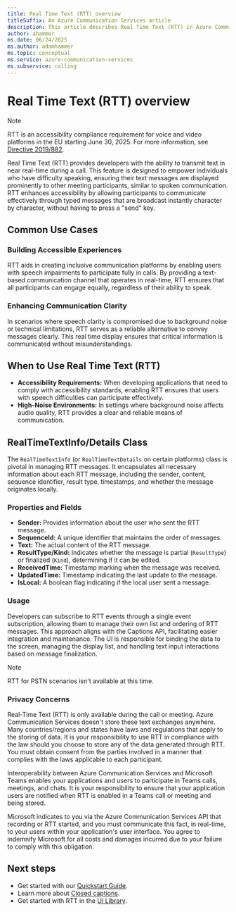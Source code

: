 ```yaml
---
title: Real Time Text (RTT) overview
titleSuffix: An Azure Communication Services article
description: This article describes Real Time Text (RTT) in Azure Communication Services.
author: ahammer
ms.date: 06/24/2025
ms.author: adamhammer
ms.topic: conceptual
ms.service: azure-communication-services
ms.subservice: calling
---
```

# Real Time Text (RTT) overview

>[!NOTE]
>RTT is an accessibility compliance requirement for voice and video platforms in the EU starting June 30, 2025. For more information, see [Directive 2019/882](https://eur-lex.europa.eu/legal-content/EN/TXT/?uri=CELEX%3A32019L0882).

Real Time Text (RTT) provides developers with the ability to transmit text in near real-time during a call. This feature is designed to empower individuals who have difficulty speaking, ensuring their text messages are displayed prominently to other meeting participants, similar to spoken communication. RTT enhances accessibility by allowing participants to communicate effectively through typed messages that are broadcast instantly character by character, without having to press a "send" key. 

## Common Use Cases

### Building Accessible Experiences

RTT aids in creating inclusive communication platforms by enabling users with speech impairments to participate fully in calls. By providing a text-based communication channel that operates in real-time, RTT ensures that all participants can engage equally, regardless of their ability to speak.

### Enhancing Communication Clarity

In scenarios where speech clarity is compromised due to background noise or technical limitations, RTT serves as a reliable alternative to convey messages clearly. This real time display ensures that critical information is communicated without misunderstandings.

## When to Use Real Time Text (RTT)

- **Accessibility Requirements:** When developing applications that need to comply with accessibility standards, enabling RTT ensures that users with speech difficulties can participate effectively.
- **High-Noise Environments:** In settings where background noise affects audio quality, RTT provides a clear and reliable means of communication.

## RealTimeTextInfo/Details Class

The `RealTimeTextInfo` (or `RealTimeTextDetails` on certain platforms) class is pivotal in managing RTT messages. It encapsulates all necessary information about each RTT message, including the sender, content, sequence identifier, result type, timestamps, and whether the message originates locally.

### Properties and Fields

- **Sender:** Provides information about the user who sent the RTT message.
- **SequenceId:** A unique identifier that maintains the order of messages.
- **Text:** The actual content of the RTT message.
- **ResultType/Kind:** Indicates whether the message is partial (`ResultType`) or finalized (`Kind`), determining if it can be edited.
- **ReceivedTime:** Timestamp marking when the message was received.
- **UpdatedTime:** Timestamp indicating the last update to the message.
- **IsLocal:** A boolean flag indicating if the local user sent a message.

### Usage

Developers can subscribe to RTT events through a single event subscription, allowing them to manage their own list and ordering of RTT messages. This approach aligns with the Captions API, facilitating easier integration and maintenance. The UI is responsible for binding the data to the screen, managing the display list, and handling text input interactions based on message finalization.

>[!NOTE]
>RTT for PSTN scenarios isn't available at this time.

### Privacy Concerns

Real-Time Text (RTT) is only available during the call or meeting. Azure Communication Services doesn't store these text exchanges anywhere. Many countries/regions and states have laws and regulations that apply to the storing of data. It is your responsibility to use RTT in compliance with the law should you choose to store any of the data generated through RTT. You must obtain consent from the parties involved in a manner that complies with the laws applicable to each participant.

Interoperability between Azure Communication Services and Microsoft Teams enables your applications and users to participate in Teams calls, meetings, and chats. It is your responsibility to ensure that your application users are notified when RTT is enabled in a Teams call or meeting and being stored.

Microsoft indicates to you via the Azure Communication Services API that recording or RTT started, and you must communicate this fact, in real-time, to your users within your application's user interface. You agree to indemnify Microsoft for all costs and damages incurred due to your failure to comply with this obligation.

## Next steps

- Get started with our [Quickstart Guide](../../quickstarts/voice-video-calling/get-started-with-real-time-text.md).
- Learn more about [Closed captions](../../concepts/voice-video-calling/closed-captions.md).
- Get started with RTT in the [UI Library](../ui-library/ui-library-overview.md).
